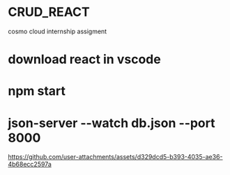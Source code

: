 # CRUD_REACT
cosmo cloud internship assigment
# download react in vscode

# npm start
# json-server --watch db.json --port 8000



https://github.com/user-attachments/assets/d329dcd5-b393-4035-ae36-4b68ecc2597a

